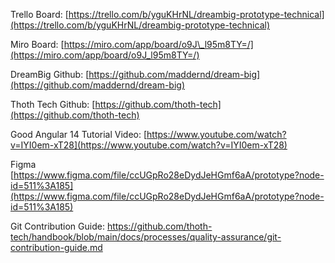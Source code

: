 Trello Board: [https://trello.com/b/yguKHrNL/dreambig-prototype-technical](https://trello.com/b/yguKHrNL/dreambig-prototype-technical)

Miro Board: [https://miro.com/app/board/o9J\_l95m8TY=/](https://miro.com/app/board/o9J_l95m8TY=/)

DreamBig Github: [https://github.com/maddernd/dream-big](https://github.com/maddernd/dream-big)

Thoth Tech Github: [https://github.com/thoth-tech](https://github.com/thoth-tech)

Good Angular 14 Tutorial Video: [https://www.youtube.com/watch?v=IYI0em-xT28](https://www.youtube.com/watch?v=IYI0em-xT28)

Figma [https://www.figma.com/file/ccUGpRo28eDydJeHGmf6aA/prototype?node-id=511%3A185](https://www.figma.com/file/ccUGpRo28eDydJeHGmf6aA/prototype?node-id=511%3A185)

Git Contribution Guide: https://github.com/thoth-tech/handbook/blob/main/docs/processes/quality-assurance/git-contribution-guide.md
